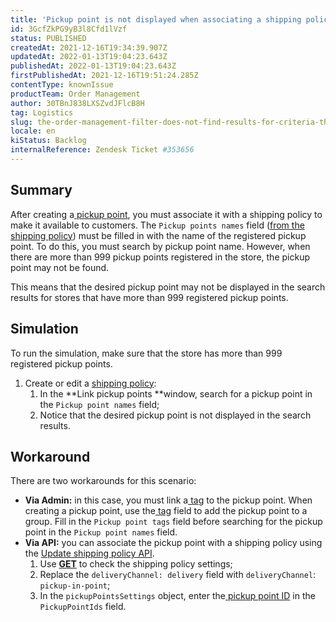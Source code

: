 ```yaml
---
title: 'Pickup point is not displayed when associating a shipping policy'
id: 3GcfZkPG9yB3l8Cfd1lVzf
status: PUBLISHED
createdAt: 2021-12-16T19:34:39.907Z
updatedAt: 2022-01-13T19:04:23.643Z
publishedAt: 2022-01-13T19:04:23.643Z
firstPublishedAt: 2021-12-16T19:51:24.285Z
contentType: knownIssue
productTeam: Order Management
author: 30TBnJ838LXSZvdJFlcB8H
tag: Logistics
slug: the-order-management-filter-does-not-find-results-for-criteria-that-have
locale: en
kiStatus: Backlog
internalReference: Zendesk Ticket #353656
---
```


## Summary

After creating a[ pickup point](https://help.vtex.com/en/tutorial/adding-pickup-points--2R5ClQiwe4KoSQgsuiOw4E), you must associate it with a shipping policy to make it available to customers. The `Pickup points names` field ([from the shipping policy](https://help.vtex.com/en/tutorial/shipping-policy--tutorials_140)) must be filled in with the name of the registered pickup point. To do this, you must search by pickup point name. However, when there are more than 999 pickup points registered in the store, the pickup point may not be found.

This means that the desired pickup point may not be displayed in the search results for stores that have more than 999 registered pickup points.


## Simulation

To run the simulation, make sure that the store has more than 999 registered pickup points.

1. Create or edit a [shipping policy](https://help.vtex.com/en/tutorial/politica-de-envio--tutorials_140#cadastrar-uma-politica-de-envio):
    1. In the **Link pickup points **window, search for a pickup point in the `Pickup point names` field;
    2. Notice that the desired pickup point is not displayed in the search results.

## Workaround

There are two workarounds for this scenario:

* **Via Admin:** in this case, you must link a[ tag](https://help.vtex.com/en/tutorial/adding-pickup-points--2R5ClQiwe4KoSQgsuiOw4E#2-link-a-pickup-point-to-a-shipping-policy) to the pickup point. When creating a pickup point, use the[ tag](https://help.vtex.com/en/tutorial/adding-pickup-points--2R5ClQiwe4KoSQgsuiOw4E#2-link-a-pickup-point-to-a-shipping-policy) field to add the pickup point to a group. Fill in the `Pickup point tags` field before searching for the pickup point in the `Pickup point names` field.
* **Via API:** you can associate the pickup point with a shipping policy using the [Update shipping policy API](https://developers.vtex.com/vtex-rest-api/reference/shipping-policies#put_logistics-pvt-shipping-policies-id).
    1. Use **[GET](https://developers.vtex.com/vtex-rest-api/reference/shipping-policies#get_logistics-pvt-shipping-policies-id)** to check the shipping policy settings;
    2. Replace the `deliveryChannel: delivery` field with `deliveryChannel`: `pickup-in-point`;
    3. In the `pickupPointsSettings` object, enter the[ pickup point ID](https://developers.vtex.com/vtex-rest-api/reference/pickup-points-1) in the `PickupPointIds` field.

